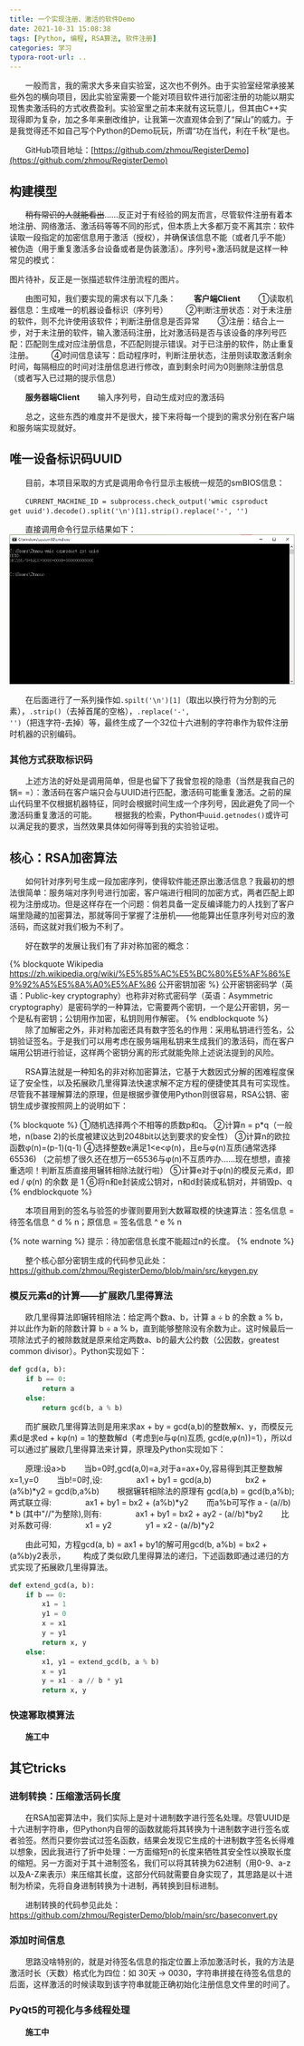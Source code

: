 ```yaml
---
title: 一个实现注册、激活的软件Demo
date: 2021-10-31 15:08:38
tags: [Python, 编程, RSA算法, 软件注册]
categories: 学习
typora-root-url: ..
---
```


&emsp;&emsp;一般而言，我的需求大多来自实验室，这次也不例外。由于实验室经常承接某些外包的横向项目，因此实验室需要一个能对项目软件进行加密注册的功能以期实现售卖激活码的方式收费盈利。实验室里之前本来就有这玩意儿，但其由C++实现得即为复杂，加之多年来删改维护，让我第一次直观体会到了“屎山”的威力。于是我觉得还不如自己写个Python的Demo玩玩，所谓“功在当代，利在千秋”是也。

&emsp;&emsp;GitHub项目地址：[https://github.com/zhmou/RegisterDemo](https://github.com/zhmou/RegisterDemo)

<!--more-->

## 构建模型

&emsp;&emsp;<del>稍有常识的人就能看出</del>……反正对于有经验的网友而言，尽管软件注册有着本地注册、网络激活、激活码等等不同的形式，但本质上大多都万变不离其宗：软件读取一段指定的加密信息用于激活（授权），并确保该信息不能（或者几乎不能）被伪造（用于重复激活多台设备或者是伪装激活）。序列号+激活码就是这样一种常见的模式：

图片待补，反正是一张描述软件注册流程的图片。

&emsp;&emsp;由图可知，我们要实现的需求有以下几条：
&emsp;&emsp;**客户端Client**
&emsp;&emsp;①读取机器信息：生成唯一的机器设备标识（序列号）
&emsp;&emsp;②判断注册状态：对于未注册的软件，则不允许使用该软件；判断注册信息是否异常
&emsp;&emsp;③注册：结合上一步，对于未注册的软件，输入激活码注册，比对激活码是否与该设备的序列号匹配：匹配则生成对应注册信息，不匹配则提示错误。对于已注册的软件，防止重复注册。
&emsp;&emsp;④时间信息读写：启动程序时，判断注册状态，注册则读取激活剩余时间，每隔相应的时间对注册信息进行修改，直到剩余时间为0则删除注册信息（或者写入已过期的提示信息）

&emsp;&emsp;**服务器端Client**
&emsp;&emsp;输入序列号，自动生成对应的激活码

&emsp;&emsp;总之，这些东西的难度并不是很大，接下来将每一个提到的需求分别在客户端和服务端实现就好。

## 唯一设备标识码UUID

&emsp;&emsp;目前，本项目采取的方式是调用命令行显示主板统一规范的smBIOS信息：

&emsp;&emsp;<code>CURRENT_MACHINE_ID = subprocess.check_output('wmic csproduct get uuid').decode().split('\n')[1].strip().replace('-', '')</code>

&emsp;&emsp;直接调用命令行显示结果如下：
![命令行](/img/2021-10-31-A-Register-Toy-Demo/01.png)

&emsp;&emsp;在后面进行了一系列操作如<code>.spilt('\n')[1]</code>（取出以换行符为分割的元素），<code>.strip()</code>（去掉首尾的空格），<code>.replace('-', '')</code>（把连字符-去掉）等，最终生成了一个32位十六进制的字符串作为软件注册时机器的识别编码。

### 其他方式获取标识码

&emsp;&emsp;上述方法的好处是调用简单，但是也留下了我曾忽视的隐患（当然是我自己的锅= =）：激活码在客户端只会与UUID进行匹配，激活码可能重复激活。之前的屎山代码里不仅根据机器特征，同时会根据时间生成一个序列号，因此避免了同一个激活码重复激活的可能。
&emsp;&emsp;根据我的检索，Python中<code>uuid.getnodes()</code>或许可以满足我的要求，当然效果具体如何得等到我的实验验证啦。

## 核心：RSA加密算法

&emsp;&emsp;如何针对序列号生成一段加密序列，使得软件能还原出激活信息？我最初的想法很简单：服务端对序列号进行加密，客户端进行相同的加密方式，两者匹配上即视为注册成功。但是这样存在一个问题：倘若具备一定反编译能力的人找到了客户端里隐藏的加密算法，那就等同于掌握了注册机——他能算出任意序列号对应的激活码，而这就对我们极为不利了。

&emsp;&emsp;好在数学的发展让我们有了非对称加密的概念：

{% blockquote Wikipedia https://zh.wikipedia.org/wiki/%E5%85%AC%E5%BC%80%E5%AF%86%E9%92%A5%E5%8A%A0%E5%AF%86 公开密钥加密 %}
公开密钥密码学（英语：Public-key cryptography）也称非对称式密码学（英语：Asymmetric cryptography）是密码学的一种算法，它需要两个密钥，一个是公开密钥，另一个是私有密钥；公钥用作加密，私钥则用作解密。
{% endblockquote %}
<br>
&emsp;&emsp;除了加解密之外，非对称加密还具有数字签名的作用：采用私钥进行签名，公钥验证签名。于是我们可以用考虑在服务端用私钥来生成我们的激活码，而在客户端用公钥进行验证，这样两个密钥分离的形式就能免除上述说法提到的风险。

&emsp;&emsp;RSA算法就是一种知名的非对称加密算法，它基于大数因式分解的困难程度保证了安全性，以及拓展欧几里得算法快速求解不定方程的便捷使其具有可实现性。尽管我不甚理解算法的原理，但是根据步骤使用Python则很容易，RSA公钥、密钥生成步骤按照网上的说明如下：

{% blockquote %}
①随机选择两个不相等的质数p和q。
②计算n = p\*q（一般地，n(base 2)的长度被建议达到2048bit以达到要求的安全性）
③计算n的欧拉函数φ(n)=(p-1)(q-1)
④选择整数e满足1<e<φ(n)，且e与φ(n)互质(通常选择65536)
（之前想了很久还在想万一65536与φ(n)不互质咋办……现在想想，直接重选呗！判断互质直接用辗转相除法就行啦）
⑤计算e对于φ(n)的模反元素d，即ed / φ(n) 的余数 是 1
⑥将n和e封装成公钥对，n和d封装成私钥对，并销毁p、q
{% endblockquote %}

&emsp;&emsp;本项目用到的签名与验签的步骤则要用到大数幂取模的快速算法：签名信息 = 待签名信息 ^ d % n；原信息 = 签名信息 ^ e % n

{% note warning %}
提示：待加密信息长度不能超过n的长度。
{% endnote %}

&emsp;&emsp;整个核心部分密钥生成的代码参见此处：https://github.com/zhmou/RegisterDemo/blob/main/src/keygen.py

### 模反元素d的计算——扩展欧几里得算法

&emsp;&emsp;欧几里得算法即辗转相除法：给定两个数a、b，计算 a ÷ b 的余数 a % b，并以此作为新的除数计算 b ÷ a % b，直到能够整除没有余数为止。这时候最后一项除法式子的被除数就是原来给定两数a、b的最大公约数（公因数，greatest common divisor）。Python实现如下：

```python gcd(a,b)
def gcd(a, b):
    if b == 0:
        return a
    else:
        return gcd(b, a % b)
```

&emsp;&emsp;而扩展欧几里得算法则是用来求ax + by = gcd(a,b)的整数解x、y，而模反元素d是求ed + kφ(n) = 1的整数解d（考虑到e与φ(n)互质, gcd(e,φ(n))=1），所以d可以通过扩展欧几里得算法来计算，原理及Python实现如下：

&emsp;&emsp;原理:设a>b
&emsp;&emsp;当b=0时,gcd(a,0)=a,对于a=ax+0y,容易得到其正整数解x=1,y=0
&emsp;&emsp;当b!=0时,设:
&emsp;&emsp;&emsp;&emsp;ax1 + by1 = gcd(a,b)
&emsp;&emsp;&emsp;&emsp;bx2 + (a%b)\*y2 = gcd(b,a%b)
&emsp;&emsp;根据辗转相除法的原理有 gcd(a,b) = gcd(b,a%b);两式联立得:
&emsp;&emsp;&emsp;&emsp;ax1 + by1 = bx2 + (a%b)\*y2
&emsp;&emsp;而a%b可写作 a - (a//b) \* b (其中"//"为整除),则有:
&emsp;&emsp;&emsp;&emsp;ax1 + by1 = bx2 + ay2 - (a//b)\*by2
&emsp;&emsp;比对系数可得:
&emsp;&emsp;&emsp;&emsp;x1 = y2
&emsp;&emsp;&emsp;&emsp;y1 = x2 - (a//b)\*y2

&emsp;&emsp;由此可知，方程gcd(a, b) = ax1 + by1的解可用gcd(b, a%b) = bx2 + (a%b)y2表示，
&emsp;&emsp;构成了类似欧几里得算法的递归，下述函数即通过递归的方式实现了拓展欧几里得算法。

```python extend_gcd()
def extend_gcd(a, b):
    if b == 0:
        x1 = 1
        y1 = 0
        x = x1
        y = y1
        return x, y
    else:
        x1, y1 = extend_gcd(b, a % b)
        x = y1
        y = x1 - a // b * y1
        return x, y
```

### 快速幂取模算法

&emsp;&emsp;**施工中**

## 其它tricks

### 进制转换：压缩激活码长度

&emsp;&emsp;在RSA加密算法中，我们实际上是对十进制数字进行签名处理。尽管UUID是十六进制字符串，但Python内自带的函数就能将其转换为十进制数字进行签名或者验签。然而只要你尝试过签名函数，结果会发现它生成的十进制数字签名长得难以想象，因此我进行了折中处理：一方面缩短n的长度来牺牲其安全性以换取长度的缩短。另一方面对于其十进制签名，我们可以将其转换为62进制（用0-9、a-z以及A-Z来表示）来压缩其长度，这部分代码就需要自身实现了，其思路是以十进制为桥梁，先将自身进制转换为十进制，再转换到目标进制。

&emsp;&emsp;进制转换的代码参见此处：https://github.com/zhmou/RegisterDemo/blob/main/src/baseconvert.py

### 添加时间信息

&emsp;&emsp;思路没啥特别的，就是对待签名信息的指定位置上添加激活时长，我的方法是激活时长（天数）格式化为四位：如 30天 -> 0030，字符串拼接在待签名信息的后面，这样激活的时候读取到该字符串就能正确初始化注册信息文件里的时间了。

### PyQt5的可视化与多线程处理

&emsp;&emsp;**施工中**
